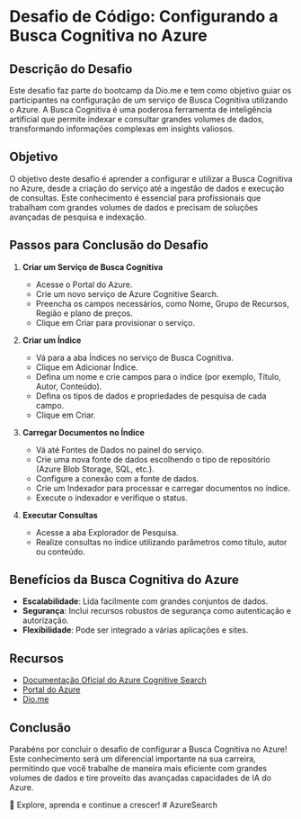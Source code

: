 # Desafio de Código: Configurando a Busca Cognitiva no Azure

## Descrição do Desafio

Este desafio faz parte do bootcamp da Dio.me e tem como objetivo guiar os participantes na configuração de um serviço de Busca Cognitiva utilizando o Azure. A Busca Cognitiva é uma poderosa ferramenta de inteligência artificial que permite indexar e consultar grandes volumes de dados, transformando informações complexas em insights valiosos.

## Objetivo

O objetivo deste desafio é aprender a configurar e utilizar a Busca Cognitiva no Azure, desde a criação do serviço até a ingestão de dados e execução de consultas. Este conhecimento é essencial para profissionais que trabalham com grandes volumes de dados e precisam de soluções avançadas de pesquisa e indexação.

## Passos para Conclusão do Desafio

1. **Criar um Serviço de Busca Cognitiva**
   - Acesse o Portal do Azure.
   - Crie um novo serviço de Azure Cognitive Search.
   - Preencha os campos necessários, como Nome, Grupo de Recursos, Região e plano de preços.
   - Clique em Criar para provisionar o serviço.

2. **Criar um Índice**
   - Vá para a aba Índices no serviço de Busca Cognitiva.
   - Clique em Adicionar Índice.
   - Defina um nome e crie campos para o índice (por exemplo, Título, Autor, Conteúdo).
   - Defina os tipos de dados e propriedades de pesquisa de cada campo.
   - Clique em Criar.

3. **Carregar Documentos no Índice**
   - Vá até Fontes de Dados no painel do serviço.
   - Crie uma nova fonte de dados escolhendo o tipo de repositório (Azure Blob Storage, SQL, etc.).
   - Configure a conexão com a fonte de dados.
   - Crie um Indexador para processar e carregar documentos no índice.
   - Execute o indexador e verifique o status.

4. **Executar Consultas**
   - Acesse a aba Explorador de Pesquisa.
   - Realize consultas no índice utilizando parâmetros como título, autor ou conteúdo.

## Benefícios da Busca Cognitiva do Azure

- **Escalabilidade**: Lida facilmente com grandes conjuntos de dados.
- **Segurança**: Inclui recursos robustos de segurança como autenticação e autorização.
- **Flexibilidade**: Pode ser integrado a várias aplicações e sites.

## Recursos

- [Documentação Oficial do Azure Cognitive Search](https://docs.microsoft.com/en-us/azure/search/)
- [Portal do Azure](https://portal.azure.com/)
- [Dio.me](https://www.dio.me/)

## Conclusão

Parabéns por concluir o desafio de configurar a Busca Cognitiva no Azure! Este conhecimento será um diferencial importante na sua carreira, permitindo que você trabalhe de maneira mais eficiente com grandes volumes de dados e tire proveito das avançadas capacidades de IA do Azure.

🚀 Explore, aprenda e continue a crescer!
#   A z u r e S e a r c h  
 